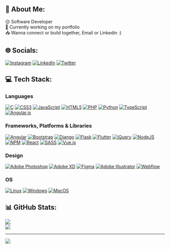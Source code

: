<!-- ### Hi there 👋 -->

## 👾 About Me: 
😌 Software Developer<br>
💼 Currently working on my portfolio<br>
📥 Wanna connect or build together, Email or Linkedin :)


## 🌐 Socials:
[![Instagram](https://img.shields.io/badge/Instagram-%23E4405F.svg?logo=Instagram&logoColor=white)](https://instagram.com/x33zp.web?igshid=OGQ5ZDc2ODk2ZA==) 
[![LinkedIn](https://img.shields.io/badge/LinkedIn-%230077B5.svg?logo=linkedin&logoColor=white)](https://www.linkedin.com/in/zubby-peculiar-379809222) 
[![Twitter](https://img.shields.io/badge/Twitter-%231DA1F2.svg?logo=Twitter&logoColor=white)](https://twitter.com/x33zp_web) 

## 💻 Tech Stack:
### Languages
[![C](https://img.shields.io/badge/c-%2300599C.svg?style=plastic&logo=c&logoColor=white)](https://github.com/zubbypeculiar) 
[![CSS3](https://img.shields.io/badge/css3-%231572B6.svg?style=plastic&logo=css3&logoColor=white)](https://github.com/zubbypeculiar) 
[![JavaScript](https://img.shields.io/badge/javascript-%23323330.svg?style=plastic&logo=javascript&logoColor=%23F7DF1E)](https://github.com/zubbypeculiar) 
[![HTML5](https://img.shields.io/badge/html5-%23E34F26.svg?style=plastic&logo=html5&logoColor=white)](https://github.com/zubbypeculiar) 
[![PHP](https://img.shields.io/badge/php-%23777BB4.svg?style=plastic&logo=php&logoColor=white)](https://github.com/zubbypeculiar) 
[![Python](https://img.shields.io/badge/python-3670A0?style=plastic&logo=python&logoColor=ffdd54)](https://github.com/zubbypeculiar) 
[![TypeScript](https://img.shields.io/badge/typescript-%23007ACC.svg?style=plastic&logo=typescript&logoColor=white)](https://github.com/zubbypeculiar) 
[![Angular.js](https://img.shields.io/badge/angular.js-%23E23237.svg?style=plastic&logo=angularjs&logoColor=white)](https://github.com/zubbypeculiar) 

### Frameworks, Platforms & Libraries
[![Angular](https://img.shields.io/badge/angular-%23DD0031.svg?style=plastic&logo=angular&logoColor=white)](https://github.com/zubbypeculiar) 
[![Bootstrap](https://img.shields.io/badge/bootstrap-%23563D7C.svg?style=plastic&logo=bootstrap&logoColor=white)](https://github.com/zubbypeculiar) 
[![Django](https://img.shields.io/badge/django-%23092E20.svg?style=plastic&logo=django&logoColor=white)](https://github.com/zubbypeculiar) 
[![Flask](https://img.shields.io/badge/flask-%23000.svg?style=plastic&logo=flask&logoColor=white)](https://github.com/zubbypeculiar) 
[![Flutter](https://img.shields.io/badge/Flutter-%2302569B.svg?style=plastic&logo=Flutter&logoColor=white)](https://github.com/zubbypeculiar) 
[![jQuery](https://img.shields.io/badge/jquery-%230769AD.svg?style=plastic&logo=jquery&logoColor=white)](https://github.com/zubbypeculiar) 
[![NodeJS](https://img.shields.io/badge/node.js-6DA55F?style=plastic&logo=node.js&logoColor=white)](https://github.com/zubbypeculiar) 
[![NPM](https://img.shields.io/badge/NPM-%23000000.svg?style=plastic&logo=npm&logoColor=white)](https://github.com/zubbypeculiar) 
[![React](https://img.shields.io/badge/react-%2320232a.svg?style=plastic&logo=react&logoColor=%2361DAFB)](https://github.com/zubbypeculiar) 
[![SASS](https://img.shields.io/badge/SASS-hotpink.svg?style=plastic&logo=SASS&logoColor=white)](https://github.com/zubbypeculiar) 
[![Vue.js](https://img.shields.io/badge/vuejs-%2335495e.svg?style=plastic&logo=vuedotjs&logoColor=%234FC08D)](https://github.com/zubbypeculiar) 

### Design
[![Adobe Photoshop](https://img.shields.io/badge/adobephotoshop-%2331A8FF.svg?style=plastic&logo=adobephotoshop&logoColor=white)](https://github.com/zubbypeculiar)
[![Adobe XD](https://img.shields.io/badge/Adobe%20XD-470137?style=plastic&logo=Adobe%20XD&logoColor=#FF61F6)](https://github.com/zubbypeculiar)
[![Figma](https://img.shields.io/badge/figma-%23F24E1E.svg?style=plastic&logo=figma&logoColor=white)](https://github.com/zubbypeculiar) 
[![Adobe Illustrator](https://img.shields.io/badge/adobeillustrator-%23FF9A00.svg?style=plastic&logo=adobeillustrator&logoColor=white)](https://github.com/zubbypeculiar) 
[![Webflow](https://img.shields.io/badge/Webflow-4353FF?style=plastic&logo=webflow&logoColor=white)](https://github.com/zubbypeculiar)

### OS
[![Linux](https://img.shields.io/badge/linux-black?style=for-the-badge&logo=Linux)](https://github.com/zubbypeculiar)
[![Windows](https://img.shields.io/badge/Windows-black?style=for-the-badge&logo=Windows)](https://github.com/zubbypeculiar)
[![MacOS](https://img.shields.io/badge/macos-black?style=for-the-badge&logo=macos&color=black)](https://github.com/zubbypeculiar) 

## 📊 GitHub Stats:
[![](https://github-readme-stats.vercel.app/api?username=zubbypeculiar&theme=gotham&hide_border=false&include_all_commits=true&count_private=true)](https://github.com/zubbypeculiar)<br/>
![[](https://github-readme-streak-stats.herokuapp.com/?user=zubbypeculiar&theme=gotham&hide_border=false)](https://github.com/zubbypeculiar)<br/>
[![](https://github-readme-stats.vercel.app/api/top-langs/?username=zubbypeculiar&theme=gotham&hide_border=false&include_all_commits=true&count_private=true&layout=compact)](https://github.com/zubbypeculiar)

<!-- ### 😂 Random Dev Meme
<img src="https://rm.up.railway.app/" width="512px"/> -->

---
[![](https://visitcount.itsvg.in/api?id=zubbypeculiar&icon=2&color=3)](https://github.com/zubbypeculiar)

<!-- Proudly created with GPRM ( https://gprm.itsvg.in ) -->
